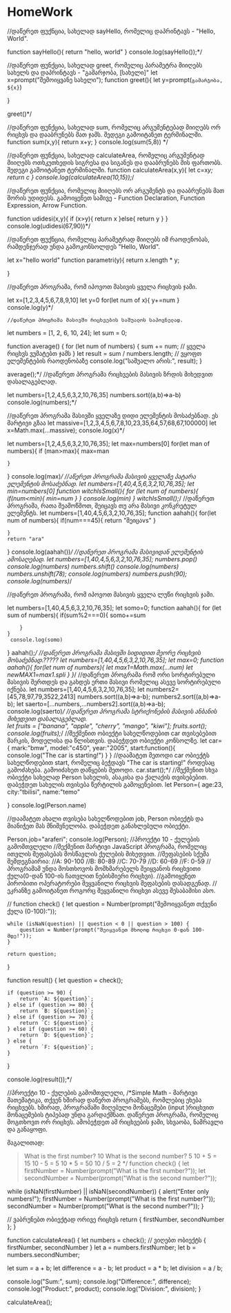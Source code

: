 # HomeWork
//დაწერეთ ფუქნცია, სახელად sayHello, რომელიც დაპრინტავს - "Hello, World".

function sayHello(){
    return "hello, world"
}
console.log(sayHello());*/


//დაწერეთ ფუნქცია, სახელად greet, რომელიც პარამეტრა მიიღებს სახელს და დაპრინტავს - "გამარჯობა, [სახელი]"
let x=prompt("შემოიყვანე სახელი");
function greet(){ 
    let y=prompt(`გამარჯობა, ${x}`)

}

greet()*/

//დაწერეთ ფუნქცია, სახელად sum, რომელიც არგუმენტებად მიიღებს ორ რიცხვს და დააბრუნებს მათ ჯამს. შედეგი გამოიტანეთ ტერმინალში.
function sum(x,y){
    return x+y;
}
console.log(sum(5,8))
*/

//დაწერეთ ფუნქცია, სახელად calculateArea, რომელიც არგუმენტად მიიღებს ოთხკუთხედის სიგრესა და სიგანეს და დააბრუნებს მის ფართობს. შედეგი გამოიტანეთ ტერმინალში.
function calculateArea(x,y){
    let c=x*y;
    return c
}
console.log(calculateArea(10,15));*/


//დაწერეთ ფუნქცია, რომელიც მიიღებს ორ არგუმენტს და დააბრუნებს მათ შორის უდიდესს. გამოიყენეთ სამივე - Function Declaration, Function Expression, Arrow Function.

function udidesi(x,y){
    if (x>y){
        return x
    }else{
        return y
    }
}
console.log(udidesi(67,90))*/

//დაწერეთ ფუქნცია, რომელიც პარამეტრად მიიღებს იმ რაოდენობას, რამდენჯერად უნდა გამოკონსოლდეს "Hello, World".

let x="hello world"
function parametri(y){
    return x.length * y;

}


//დაწერეთ პროგრამა, რომ იპოვოთ მასივის ყველა რიცხვის ჯამი.


let x=[1,2,3,4,5,6,7,8,9,10]
let y=0
for(let num of x){
    y+=num
}
    console.log(y)*/

    //დაწერეთ პროგრამა მასივში რიცხვების საშუალოს საპოვნელად.

  let numbers = [1, 2, 6, 10, 24];
let sum = 0;

function average() {
    for (let num of numbers) {
        sum += num; // ყველა რიცხვს ვუმატებთ ჯამს
    }
    let result = sum / numbers.length; // ვყოფთ ელემენტების რაოდენობაზე
    console.log("საშუალო არის:", result);
}

average();*/
//დაწერეთ პროგრამა რიცხვების მასივის ზრდის მიხედვით დასალაგებლად.

let numbers=[1,2,4,5,6,3,2,10,76,35]
numbers.sort((a,b)=>a-b)
console.log(numbers);*/

//დაწერეთ პროგრამა მასივში ყველაზე დიდი ელემენტის მოსაძებნად. ეს მარტივი გზაა
let massive=[1,2,3,4,5,6,7,8,10,23,35,64,57,68,67,100000]
let x=Math.max(...massive);
console.log(x)*/

let numbers=[1,2,4,5,6,3,2,10,76,35];
let max=numbers[0]
for(let man of numbers){
    if (man>max){
        max=man
        
    }
}
console.log(max)*/
//აწერეთ პროგრამა მასივის ყველაზე პატარა ელემენტის მოსაძებნად.
let numbers=[1,40,4,5,6,3,2,10,76,35];
let min=numbers[0]
function witchIsSmall(){
    for (let num of numbers){
        if(num<min){
            min=num
        }
    }
    console.log(min)
}
witchIsSmall();*/
//დაწერეთ პროგრამა, რათა შეამოწმოთ, შეიცავს თუ არა მასივი კონკრეტულ ელემენტს.
let numbers=[1,40,4,5,6,3,2,10,76,35];
function aahah(){
    for(let num of numbers){
        if(num===45){
            return "შეიცაvs"
        }
        
    }
    return "ara"
}
console.log(aahah())*/
//დაწერეთ პროგრამა მასივიდან ელემენტის ამოსაღებად.
let numbers=[1,40,4,5,6,3,2,10,76,35];
numbers.pop()
console.log(numbers)
numbers.shift()
console.log(numbers)
numbers.unshift(78);
console.log(numbers)
numbers.push(90);
console.log(numbers)*/

//დაწერეთ პროგრამა, რომ იპოვოთ მასივის ყველა ლუწი რიცხვის ჯამი.

 let numbers=[1,40,4,5,6,3,2,10,76,35];
 let somo=0;
 function aahah(){
    for (let sum of numbers){
        if(sum%2===0){
            somo+=sum
            
        }
    }
     console.log(somo)
 }
aahah();*/
//დაწერეთ პროგრამა მასივში სიდიდით მეორე რიცხვის მოსაძებნად.?????
let numbers=[1,40,4,5,6,3,2,10,76,35];
let max=0;
function aahah(){
    for(let num of numbers){
       let max1=Math.max(...num)
       let newMAX1=max1.spli
    }
}*/
//დაწერეთ პროგრამა რომ ორი სორტირებული მასივის შერთდეს და გახდეს ერთი მასივი რომელიც ასევე სორტირებული იქნება.
let numbers=[1,40,4,5,6,3,2,10,76,35];
let numbers2=[45,78,97,79,3522,2413]
numbers.sort((a,b)=>a-b);
numbers2.sort((a,b)=>a-b);
let saerto=[...numbers,...numbers2].sort((a,b)=>a-b);
console.log(saerto)*/
//დაწერეთ პროგრამა სტრიქონების მასივის ანბანის მიხედვით დასალაგებლად.\
let fruits = ["banana", "apple", "cherry", "mango", "kiwi"];
fruits.sort();
console.log(fruits);*/
//შექმენით ობიექტი სახელწოდებით car თვისებებით მარკის, მოდელისა და წლისთვის. დაბეჭდეთ ობიექტი კონსოლზე.
let car={
        mark:"bmw",
        model:"c450",
        year:"2005",
        start:function(){
            console.log("The car is starting!")
        }
}
//დაამატეთ მეთოდი car ობიექტს სახელწოდებით start, რომელიც ბეჭდავს "The car is starting!" როდესაც გამოძახება. გამოიძახეთ დაწყების მეთოდი.
car.start();*/
//შექმენით სხვა ობიექტი სახელად Person სახელის, ასაკისა და ქალაქის თვისებებით. დაბეჭდეთ სახელის თვისება წერტილის გამოყენებით.
let Person={
        age:23,
        city:"tbilisi",
        name:"temo"

}
console.log(Person.name)

//დაამატეთ ახალი თვისება სახელწოდებით job, Person ობიექტს და მიანიჭეთ მას მნიშვნელობა. დაბეჭდეთ განახლებული ობიექტი.

Person.job="araferi";
console.log(Person);
//პროექტი 10 - ქულების გამომთვლელი
//შექმენით მარტივი JavaScript პროგრამა, რომელიც ითვლის შეფასებას მოსწავლის ქულების მიხედვით.
//შეფასების სქემა შემდეგნაირია:
//A: 90-100
//B: 80-89
//C: 70-79
//D: 60-69
//F: 0-59
//პროგრამამ უნდა მოსთხოვოს მომხმარებელს შეიყვანოს რიცხვითი ქულა(0-დან 100-ის ჩათვლით ნებისმიერი რიცხვი).
//გამოიყენეთ პირობითი ოპერატორები შეყვანილი რიცხვის შეფასების დასადგენად.
//ეკრანზე გამოიტანეთ როგორც შეყვანილი რიცხვი ასევე შესაბამისი ასო.

//
function check() {
    let question = Number(prompt("შემოიყვანეთ თქვენი ქულა (0-100):"));
    
    
    while (isNaN(question) || question < 0 || question > 100) {
        question = Number(prompt("შეიყვანეთ მხოლოდ რიცხვი 0-დან 100-მდე!"));
    }

    return question; 
}

function result() {
    let question = check();

    if (question >= 90) {
        return `A: ${question}`;
    } else if (question >= 80) {
        return `B: ${question}`;
    } else if (question >= 70) {
        return `C: ${question}`;
    } else if (question >= 60) {
        return `D: ${question}`;
    } else {
        return `F: ${question}`;
    }
}

console.log(result());*/

//პროექტი 10 - ქულების გამომთვლელი,
/*Simple Math - მარტივი მათემატიკა,
თქვენ ხშირად დაწერთ პროგრამებს, რომლებიც ეხება რიცხვებს. ხშირად, პროგრამაში მიღებული მონაცემები (input )რიცხვით მონაცემების ტიპებად უნდა გარდაქმნათ. 
დაწერეთ პროგრამა, რომელიც მოგთხოვთ ორ რიცხვს. ამობეჭდეთ ამ რიცხვების ჯამი, სხვაობა, ნამრავლი და განაყოფი.

მაგალითად:
> What is the first number? 10
> What is the second number? 5
> 10 + 5 = 15
> 10 - 5 = 5
> 10 * 5 = 50
> 10 / 5 = 2
*/
function check() {
  let firstNumber = Number(prompt("What is the first number?"));
  let secondNumber = Number(prompt("What is the second number?"));

  while (isNaN(firstNumber) || isNaN(secondNumber)) {
    alert("Enter only numbers!");
    firstNumber = Number(prompt("What is the first number?"));
    secondNumber = Number(prompt("What is the second number?"));
  }

  // ვაბრუნებთ ობიექტად ორივე რიცხვს
  return { firstNumber, secondNumber };
}

function calculateArea() {
  let numbers = check(); // ვიღებთ ობიექტს { firstNumber, secondNumber }
  let a = numbers.firstNumber;
  let b = numbers.secondNumber;

  let sum = a + b;
  let difference = a - b;
  let product = a * b;
  let division = a / b;

  console.log("Sum:", sum);
  console.log("Difference:", difference);
  console.log("Product:", product);
  console.log("Division:", division);
}

calculateArea();
